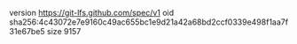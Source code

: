 version https://git-lfs.github.com/spec/v1
oid sha256:4c43072e7e9160c49ac655bc1e9d21a42a68bd2ccf0339e498f1aa7f31e67be5
size 9157
